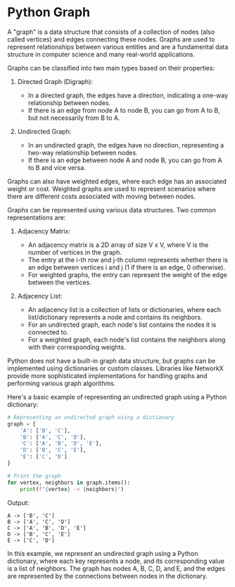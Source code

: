 
# Python Graph

A "graph" is a data structure that consists of a collection of nodes (also called vertices) and edges connecting these nodes. Graphs are used to represent relationships between various entities and are a fundamental data structure in computer science and many real-world applications.

Graphs can be classified into two main types based on their properties:

1. Directed Graph (Digraph):
   - In a directed graph, the edges have a direction, indicating a one-way relationship between nodes.
   - If there is an edge from node A to node B, you can go from A to B, but not necessarily from B to A.

2. Undirected Graph:
   - In an undirected graph, the edges have no direction, representing a two-way relationship between nodes.
   - If there is an edge between node A and node B, you can go from A to B and vice versa.

Graphs can also have weighted edges, where each edge has an associated weight or cost. Weighted graphs are used to represent scenarios where there are different costs associated with moving between nodes.

Graphs can be represented using various data structures. Two common representations are:

1. Adjacency Matrix:
   - An adjacency matrix is a 2D array of size V x V, where V is the number of vertices in the graph.
   - The entry at the i-th row and j-th column represents whether there is an edge between vertices i and j (1 if there is an edge, 0 otherwise).
   - For weighted graphs, the entry can represent the weight of the edge between the vertices.

2. Adjacency List:
   - An adjacency list is a collection of lists or dictionaries, where each list/dictionary represents a node and contains its neighbors.
   - For an undirected graph, each node's list contains the nodes it is connected to.
   - For a weighted graph, each node's list contains the neighbors along with their corresponding weights.

Python does not have a built-in graph data structure, but graphs can be implemented using dictionaries or custom classes. Libraries like NetworkX provide more sophisticated implementations for handling graphs and performing various graph algorithms.

Here's a basic example of representing an undirected graph using a Python dictionary:

```python
# Representing an undirected graph using a dictionary
graph = {
    'A': ['B', 'C'],
    'B': ['A', 'C', 'D'],
    'C': ['A', 'B', 'D', 'E'],
    'D': ['B', 'C', 'E'],
    'E': ['C', 'D']
}

# Print the graph
for vertex, neighbors in graph.items():
    print(f"{vertex} -> {neighbors}")
```

Output:
```
A -> ['B', 'C']
B -> ['A', 'C', 'D']
C -> ['A', 'B', 'D', 'E']
D -> ['B', 'C', 'E']
E -> ['C', 'D']
```

In this example, we represent an undirected graph using a Python dictionary, where each key represents a node, and its corresponding value is a list of neighbors. The graph has nodes A, B, C, D, and E, and the edges are represented by the connections between nodes in the dictionary.